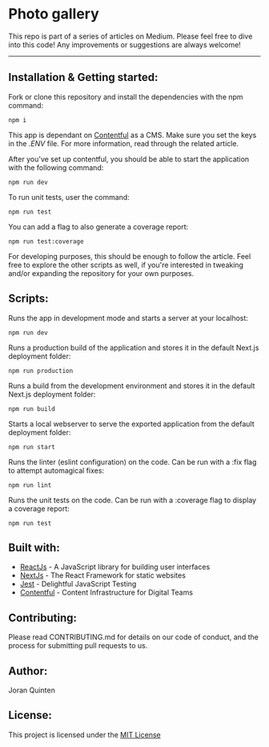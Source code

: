 # Photo gallery

This repo is part of a series of articles on Medium. Please feel free to dive into this code! Any improvements or suggestions are always welcome!

---

## Installation & Getting started:

Fork or clone this repository and install the dependencies with the npm command:

`npm i`

This app is dependant on [Contentful](https://www.contentful.com/) as a CMS. Make sure you set the keys in the _.ENV_ file. For more information, read through the related article.

After you've set up contentful, you should be able to start the application with the following command:

`npm run dev`

To run unit tests, user the command:

`npm run test`

You can add a flag to also generate a coverage report:

`npm run test:coverage`

For developing purposes, this should be enough to follow the article. Feel free to explore the other scripts as well, if you're interested in tweaking and/or expanding the repository for your own purposes.

## Scripts:

Runs the app in development mode and starts a server at your localhost:

`npm run dev`

Runs a production build of the application and stores it in the default Next.js deployment folder:

`npm run production`

Runs a build from the development environment and stores it in the default Next.js deployment folder:

`npm run build`

Starts a local webserver to serve the exported application from the default deployment folder:

`npm run start`

Runs the linter (eslint configuration) on the code. Can be run with a :fix flag to attempt automagical fixes:

`npm run lint`

Runs the unit tests on the code. Can be run with a :coverage flag to display a coverage report:

`npm run test`

## Built with:

- [ReactJs](https://reactjs.org) - A JavaScript library for building user interfaces
- [NextJs](https://nextjs.org/) - The React Framework for static websites
- [Jest](https://jestjs.io/) - Delightful JavaScript Testing
- [Contentful](https://www.contentful.com/) - Content Infrastructure for Digital Teams

## Contributing:

Please read CONTRIBUTING.md for details on our code of conduct, and the process for submitting pull requests to us.

## Author:

Joran Quinten

## License:

This project is licensed under the [MIT License](https://opensource.org/licenses/MIT)
